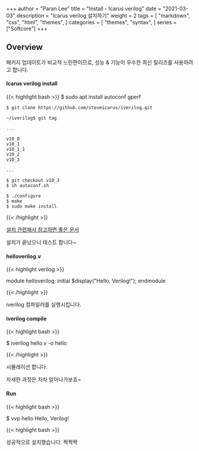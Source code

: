 +++
author = "Paran Lee"
title = "Install - Icarus verilog"
date = "2021-03-03"
description = "Icarus verilog 설치하기"
weight = 2
tags = [
    "markdown",
    "css",
    "html",
    "themes",
]
categories = [
    "themes",
    "syntax",
]
series = ["Softcore"]
+++

## Overview

패키지 업데이트가 비교적 느린편이므로, 성능 & 기능이 우수한 최신 릴리즈를 사용하려고 합니다.

<!--more-->

#### Icarus verilog install
{{< highlight bash >}}
    $ sudo apt install autoconf gperf

    $ git clone https://github.com/steveicarus/iverilog.git

    ~/iverilog$ git tag

    ...

    v10_0
    v10_1
    v10_1_1
    v10_2
    v10_3

    ...

    $ git checkout v10_3
    $ sh autoconf.sh

    $ ./configure 
    $ make
    $ sudo make install
{{< /highlight >}}

[설치 관련해서 참고하면 좋은 문서](https://iverilog.fandom.com/wiki/Installation_Guide)

설치가 끝났으니 테스트 합니다~

#### helloverilog.v
{{< highlight verilog >}}

module helloverilog;
    initial
        $display("Hello, Verilog!");
endmodule

{{< /highlight >}}

iverilog 컴파일러를 실행시킵니다.

#### iverilog compile
{{< highlight bash >}}

$ iverilog hello.v -o hello

{{< /highlight >}}

시뮬레이션 합니다.

자세한 과정은 차차 알아나가보죠~

#### Run
{{< highlight bash >}}

$ vvp hello
Hello, Verilog!

{{< highlight bash >}}

성공적으로 설치했습니다. 짝짝짝

